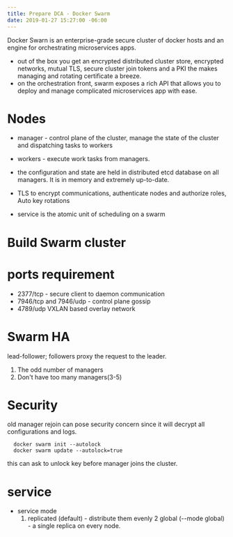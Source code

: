 ```yaml
---
title: Prepare DCA - Docker Swarm
date: 2019-01-27 15:27:00 -06:00
---
```


Docker Swarn is an enterprise-grade secure cluster of docker hosts and an engine for orchestrating microservices apps.
<!--more-->
* out of the box you get an encrypted distributed cluster store, encrypted networks, mutual TLS, secure cluster join tokens and a PKI the makes managing and rotating certificate a breeze.
* on the orchestration front, swarm exposes a rich API that allows you to deploy and manage complicated microservices app with ease.

# Nodes 
* manager - control plane of the cluster, manage the state of the cluster and dispatching tasks to workers
* workers - execute work tasks from managers.

* the configuration and state are held in distributed etcd database on all managers. It is in memory and extremely up-to-date.

* TLS to encrypt communications, authenticate nodes and authorize roles, Auto key rotations

* service is the atomic unit of scheduling on a swarm


# Build Swarm cluster

# ports requirement
  * 2377/tcp - secure client to daemon communication
  * 7946/tcp and 7946/udp - control plane gossip
  * 4789/udp VXLAN based overlay network

# Swarm HA
lead-follower; followers proxy the request to the leader.
1. The odd number of managers
2. Don't have too many managers(3-5)

# Security

old manager rejoin can pose security concern since it will decrypt all configurations and logs.

```
  docker swarm init --autolock
  docker swarm update --autolock=true
```
this can ask to unlock key before manager joins the cluster.

# service 

* service mode
  1. replicated (default) - distribute them evenly
  2 global (--mode global) - a single replica on every node.

